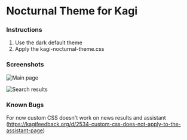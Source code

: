 # Nocturnal Theme for Kagi

### Instructions
1. Use the dark default theme
2. Apply the kagi-nocturnal-theme.css

### Screenshots

![Main page](https://i.imgur.com/BjA6uze.png)


![Search results](https://i.imgur.com/k2J7Cm5.png)

### Known Bugs

For now custom CSS doesn't work on news results and assistant (https://kagifeedback.org/d/2534-custom-css-does-not-apply-to-the-assistant-page)
